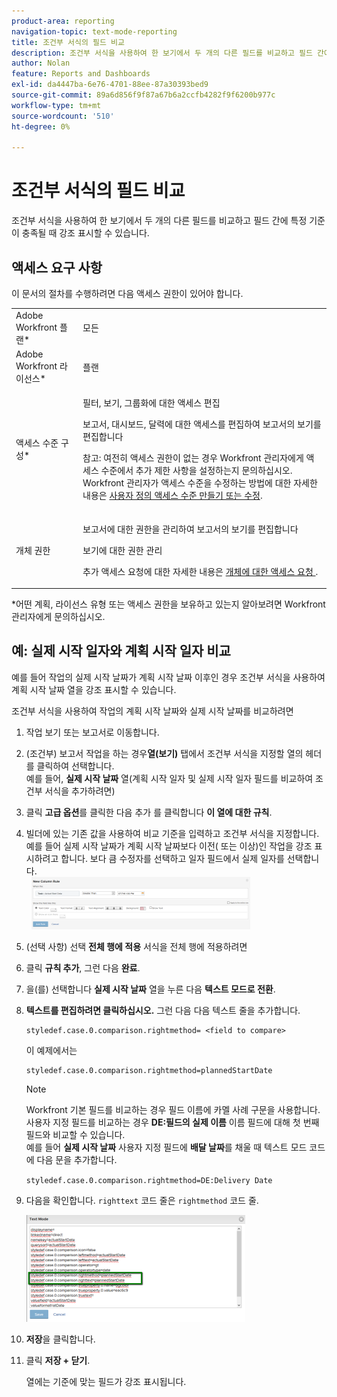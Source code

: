 ```yaml
---
product-area: reporting
navigation-topic: text-mode-reporting
title: 조건부 서식의 필드 비교
description: 조건부 서식을 사용하여 한 보기에서 두 개의 다른 필드를 비교하고 필드 간에 특정 기준이 충족될 때 강조 표시할 수 있습니다.
author: Nolan
feature: Reports and Dashboards
exl-id: da4447ba-6e76-4701-88ee-87a30393bed9
source-git-commit: 89a6d856f9f87a67b6a2ccfb4282f9f6200b977c
workflow-type: tm+mt
source-wordcount: '510'
ht-degree: 0%

---
```


# 조건부 서식의 필드 비교

조건부 서식을 사용하여 한 보기에서 두 개의 다른 필드를 비교하고 필드 간에 특정 기준이 충족될 때 강조 표시할 수 있습니다.

## 액세스 요구 사항

이 문서의 절차를 수행하려면 다음 액세스 권한이 있어야 합니다.

<table style="table-layout:auto"> 
 <col> 
 <col> 
 <tbody> 
  <tr> 
   <td role="rowheader">Adobe Workfront 플랜*</td> 
   <td> <p>모든</p> </td> 
  </tr> 
  <tr> 
   <td role="rowheader">Adobe Workfront 라이선스*</td> 
   <td> <p>플랜 </p> </td> 
  </tr> 
  <tr> 
   <td role="rowheader">액세스 수준 구성*</td> 
   <td> <p>필터, 보기, 그룹화에 대한 액세스 편집</p> <p>보고서, 대시보드, 달력에 대한 액세스를 편집하여 보고서의 보기를 편집합니다</p> <p>참고: 여전히 액세스 권한이 없는 경우 Workfront 관리자에게 액세스 수준에서 추가 제한 사항을 설정하는지 문의하십시오. Workfront 관리자가 액세스 수준을 수정하는 방법에 대한 자세한 내용은 <a href="../../../administration-and-setup/add-users/configure-and-grant-access/create-modify-access-levels.md" class="MCXref xref">사용자 정의 액세스 수준 만들기 또는 수정</a>.</p> </td> 
  </tr> 
  <tr> 
   <td role="rowheader">개체 권한</td> 
   <td> <p>보고서에 대한 권한을 관리하여 보고서의 보기를 편집합니다</p> <p>보기에 대한 권한 관리</p> <p>추가 액세스 요청에 대한 자세한 내용은 <a href="../../../workfront-basics/grant-and-request-access-to-objects/request-access.md" class="MCXref xref">개체에 대한 액세스 요청 </a>.</p> </td> 
  </tr> 
 </tbody> 
</table>

&#42;어떤 계획, 라이선스 유형 또는 액세스 권한을 보유하고 있는지 알아보려면 Workfront 관리자에게 문의하십시오.

## 예: 실제 시작 일자와 계획 시작 일자 비교

예를 들어 작업의 실제 시작 날짜가 계획 시작 날짜 이후인 경우 조건부 서식을 사용하여 계획 시작 날짜 열을 강조 표시할 수 있습니다.

조건부 서식을 사용하여 작업의 계획 시작 날짜와 실제 시작 날짜를 비교하려면

1. 작업 보기 또는 보고서로 이동합니다.
1. (조건부) 보고서 작업을 하는 경우&#x200B;**열(보기)** 탭에서 조건부 서식을 지정할 열의 헤더를 클릭하여 선택합니다.\
   예를 들어, **실제 시작 날짜** 열(계획 시작 일자 및 실제 시작 일자 필드를 비교하여 조건부 서식을 추가하려면)

1. 클릭 **고급 옵션**&#x200B;를 클릭한 다음 추가 를 클릭합니다 **이 열에 대한 규칙**.

1. 빌더에 있는 기존 값을 사용하여 비교 기준을 입력하고 조건부 서식을 지정합니다.\
   예를 들어 실제 시작 날짜가 계획 시작 날짜보다 이전( 또는 이상)인 작업을 강조 표시하려고 합니다. 보다 큼 수정자를 선택하고 일자 필드에서 실제 일자를 선택합니다.\
     ![](assets/cond-format-1-350x84.png)

1. (선택 사항) 선택 **전체 행에 적용** 서식을 전체 행에 적용하려면
1. 클릭 **규칙 추가**, 그런 다음 **완료**.

1. 을(를) 선택합니다 **실제 시작 날짜** 열을 누른 다음 **텍스트 모드로 전환**.

1. **텍스트를 편집하려면 클릭하십시오.** 그런 다음 다음 텍스트 줄을 추가합니다.

   ```
   styledef.case.0.comparison.rightmethod= <field to compare>
   ```

   이 예제에서는 

   ```
   styledef.case.0.comparison.rightmethod=plannedStartDate
   ```

   >[!NOTE]
   >
   >Workfront 기본 필드를 비교하는 경우 필드 이름에 카멜 사례 구문을 사용합니다. 사용자 지정 필드를 비교하는 경우 **DE:필드의 실제 이름** 이름 필드에 대해 첫 번째 필드와 비교할 수 있습니다.\
   >예를 들어 **실제 시작 날짜** 사용자 지정 필드에 **배달 날짜**&#x200B;를 채울 때 텍스트 모드 코드에 다음 문을 추가합니다.
   >
   >`styledef.case.0.comparison.rightmethod=DE:Delivery Date`

1. 다음을 확인합니다. `righttext` 코드 줄은 `rightmethod` 코드 줄.

   ![](assets/cond-format-2-350x171.png)

1. **저장**&#x200B;을 클릭합니다.
1. 클릭 **저장 + 닫기**.

   열에는 기준에 맞는 필드가 강조 표시됩니다.
